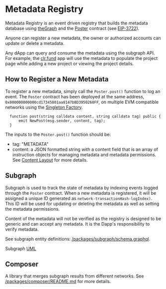 # Metadata Registry
Metadata Registry is an event driven registry that builds the metadata database using [theGraph](https://thegraph.com/en/) and the [Poster](https://github.com/onPoster/contract) contract (see [EIP-3722](https://eips.ethereum.org/EIPS/eip-3722)).

Anyone can register a new metadata, the owner or authorized accounts can update or delete a metadata.

Any dApp can query and consume the metadata using the subgraph API.  For example, the [clr.fund](https://clr.fund/#/) app will use the metadata to populate the project page while adding a new project or viewing the project details.

## How to Register a New Metadata
To register a new metadata, simply call the `Poster.post()` function to log an event. The `Poster` contract has been deployed at the same address, `0x000000000000cd17345801aa8147b8D3950260FF`, on multiple EVM compatible networks using the [Singleton Factory](https://eips.ethereum.org/EIPS/eip-2470).

```
  function post(string calldata content, string calldata tag) public {
      emit NewPost(msg.sender, content, tag);
  }
```

The inputs to the `Poster.post()` function should be:
* tag: "METADATA"
* content: a JSON formatted string with a content field that is an array of instruction objects for managing metadata and metadata permissions. See [Content Layout](docs/poster-content-layout.md) for more details.

## Subgraph
Subgraph is used to track the state of metadata by indexing events logged through the `Poster` contract.  When a new metadata is registered, it will be assigned a unique ID generated as `network-transactionHash-logIndex)`. This ID will be used for updating or deleting the metadata as well as setting the metadata permissions.

Content of the metadata will not be verified as the registry is designed to be generic and can accept any metadata. It is the Dapp's responsibility to verify metadata.

See subgraph entity definitions: [/packages/subgraph/schema.graphql](./packages/subgraph/schema.graphql).

Subgraph [UML](/packages/subgraph/subgraphUML.png)

## Composer
A library that merges subgraph results from different networks.
See [/packages/composer/README.md](/packages/composer/README.md) for more details.




